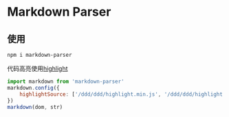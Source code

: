 # Markdown Parser

## 使用
```
npm i markdown-parser
```

代码高亮使用[highlight](https://github.com/isagalaev/highlight.js)

```js
import markdown from 'markdown-parser'
markdown.config({
    highlightSource: ['/ddd/ddd/highlight.min.js', '/ddd/ddd/highlight.theme.css'] // 配置代码高亮库
})
markdown(dom, str)
```

